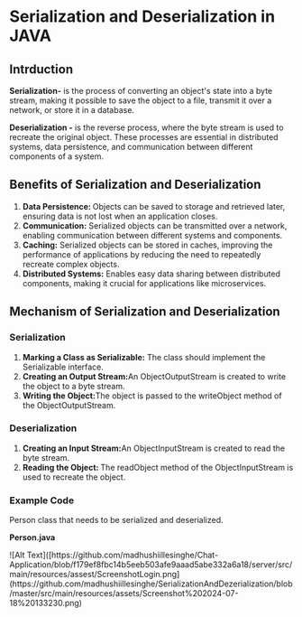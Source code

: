 <h1>Serialization and Deserialization in JAVA</h1>
<h2>Intrduction</h2>
<p><b>Serialization-</b> is the process of converting an object's state into a byte stream, making it possible to save the object to a file, transmit it over a network, or store it in a database. </p>
<p><b> Deserialization -</b> is the reverse process, where the byte stream is used to recreate the original object. These processes are essential in distributed systems, data persistence, and communication between different components of a system.</p>
<h2>Benefits of Serialization and Deserialization</h2>
<ol>
  <li><b>Data Persistence: </b>Objects can be saved to storage and retrieved later, ensuring data is not lost when an application closes.</li>
  <li><b>Communication:</b> Serialized objects can be transmitted over a network, enabling communication between different systems and components.</li>
  <li><b>Caching:</b> Serialized objects can be stored in caches, improving the performance of applications by reducing the need to repeatedly recreate complex objects.</li>
  <li><b>Distributed Systems:</b> Enables easy data sharing between distributed components, making it crucial for applications like microservices.</li>
</ol>
<h2>Mechanism of Serialization and Deserialization</h2>
<h3>Serialization</h3>
<p>
  <ol>
    <li><b>Marking a Class as Serializable:</b> The class should implement the Serializable interface.</li>
    <li><b>Creating an Output Stream:</b>An ObjectOutputStream is created to write the object to a byte stream.</li>
    <li><b>Writing the Object:</b>The object is passed to the writeObject method of the ObjectOutputStream.</li>
  </ol>
</p>
<h3>Deserialization</h3>
<p>
  <ol>
    <li><b>Creating an Input Stream:</b>An ObjectInputStream is created to read the byte stream.</li>
    <li><b>Reading the Object: </b>The readObject method of the ObjectInputStream is used to recreate the object.</li>
  </ol>
</p>
<h3>Example Code</h3>
<p>Person class that needs to be serialized and deserialized.</p>
<p><b>Person.java</b></p>
![Alt Text]([https://github.com/madhushiillesinghe/Chat-Application/blob/f179ef8fbc14b5eeb503afe9aaad5abe332a6a18/server/src/main/resources/assest/ScreenshotLogin.png](https://github.com/madhushiillesinghe/SerializationAndDezerialization/blob/master/src/main/resources/assets/Screenshot%202024-07-18%20133230.png)
